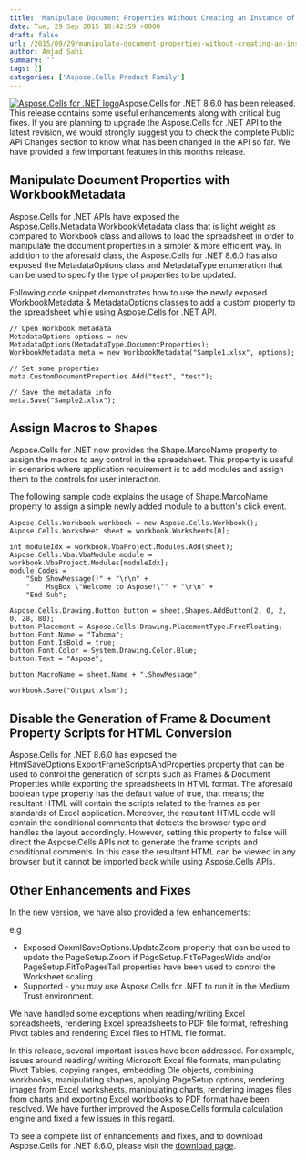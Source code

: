 ```yaml
---
title: 'Manipulate Document Properties Without Creating an Instance of Workbook, Assign Macros to Controls and Restrict the API to Generate Frame Scripts for HTML Conversion with Aspose.Cells for .NET 8.6.0'
date: Tue, 29 Sep 2015 18:42:59 +0000
draft: false
url: /2015/09/29/manipulate-document-properties-without-creating-an-instance-of-workbook-assign-macros-to-controls-and-restrict-the-api-to-generate-frame-scripts-for-html-conversion-with-aspose.cells-for-.net-8.6.0/
author: Amjad Sahi
summary: ''
tags: []
categories: ['Aspose.Cells Product Family']
---
```


[![Aspose.Cells for .NET logo][1]](https://www.aspose.com/ "Aspose.Cells for .NET API")Aspose.Cells for .NET 8.6.0 has been released. This release contains some useful enhancements along with critical bug fixes. If you are planning to upgrade the Aspose.Cells for .NET API to the latest revision, we would strongly suggest you to check the complete Public API Changes section to know what has been changed in the API so far. We have provided a few important features in this month’s release.

## Manipulate Document Properties with WorkbookMetadata

Aspose.Cells for .NET APIs have exposed the Aspose.Cells.Metadata.WorkbookMetadata class that is light weight as compared to Workbook class and allows to load the spreadsheet in order to manipulate the document properties in a simpler & more efficient way. In addition to the aforesaid class, the Aspose.Cells for .NET 8.6.0 has also exposed the MetadataOptions class and MetadataType enumeration that can be used to specify the type of properties to be updated.

Following code snippet demonstrates how to use the newly exposed WorkbookMetadata & MetadataOptions classes to add a custom property to the spreadsheet while using Aspose.Cells for .NET API.

```
// Open Workbook metadata
MetadataOptions options = new MetadataOptions(MetadataType.DocumentProperties);
WorkbookMetadata meta = new WorkbookMetadata("Sample1.xlsx", options);

// Set some properties
meta.CustomDocumentProperties.Add("test", "test");

// Save the metadata info
meta.Save("Sample2.xlsx"); 
```

## Assign Macros to Shapes

Aspose.Cells for .NET now provides the Shape.MarcoName property to assign the macros to any control in the spreadsheet. This property is useful in scenarios where application requirement is to add modules and assign them to the controls for user interaction.

The following sample code explains the usage of Shape.MarcoName property to assign a simple newly added module to a button's click event.

```
Aspose.Cells.Workbook workbook = new Aspose.Cells.Workbook();
Aspose.Cells.Worksheet sheet = workbook.Worksheets[0];

int moduleIdx = workbook.VbaProject.Modules.Add(sheet);
Aspose.Cells.Vba.VbaModule module = workbook.VbaProject.Modules[moduleIdx];
module.Codes =
    "Sub ShowMessage()" + "\r\n" +
    "    MsgBox \"Welcome to Aspose!\"" + "\r\n" +
    "End Sub";

Aspose.Cells.Drawing.Button button = sheet.Shapes.AddButton(2, 0, 2, 0, 28, 80);
button.Placement = Aspose.Cells.Drawing.PlacementType.FreeFloating;
button.Font.Name = "Tahoma";
button.Font.IsBold = true;
button.Font.Color = System.Drawing.Color.Blue;
button.Text = "Aspose";

button.MacroName = sheet.Name + ".ShowMessage";

workbook.Save("Output.xlsm"); 
```

## Disable the Generation of Frame & Document Property Scripts for HTML Conversion

Aspose.Cells for .NET 8.6.0 has exposed the HtmlSaveOptions.ExportFrameScriptsAndProperties property that can be used to control the generation of scripts such as Frames & Document Properties while exporting the spreadsheets in HTML format. The aforesaid boolean type property has the default value of true, that means; the resultant HTML will contain the scripts related to the frames as per standards of Excel application. Moreover, the resultant HTML code will contain the conditional comments that detects the browser type and handles the layout accordingly. However, setting this property to false will direct the Aspose.Cells APIs not to generate the frame scripts and conditional comments. In this case the resultant HTML can be viewed in any browser but it cannot be imported back while using Aspose.Cells APIs.

## Other Enhancements and Fixes

In the new version, we have also provided a few enhancements:

e.g

*   Exposed OoxmlSaveOptions.UpdateZoom property that can be used to update the PageSetup.Zoom if PageSetup.FitToPagesWide and/or PageSetup.FitToPagesTall properties have been used to control the Worksheet scaling.
*   Supported - you may use Aspose.Cells for .NET to run it in the Medium Trust environment.

We have handled some exceptions when reading/writing Excel spreadsheets, rendering Excel spreadsheets to PDF file format, refreshing Pivot tables and rendering Excel files to HTML file format.

In this release, several important issues have been addressed. For example, issues around reading/ writing Microsoft Excel file formats, manipulating Pivot Tables, copying ranges, embedding Ole objects, combining workbooks, manipulating shapes, applying PageSetup options, rendering images from Excel worksheets, manipulating charts, rendering images files from charts and exporting Excel workbooks to PDF format have been resolved. We have further improved the Aspose.Cells formula calculation engine and fixed a few issues in this regard.

To see a complete list of enhancements and fixes, and to download Aspose.Cells for .NET 8.6.0, please visit the [download page][2].




[1]: https://blog.aspose.com/wp-content/uploads/sites/2/2013/08/aspose-Cells-for-net_100.png "Aspose.Cells for .NET logo"
[2]: http://www.aspose.com/community/files/51/.net-components/aspose.cells-for-.net/entry657337.aspx




